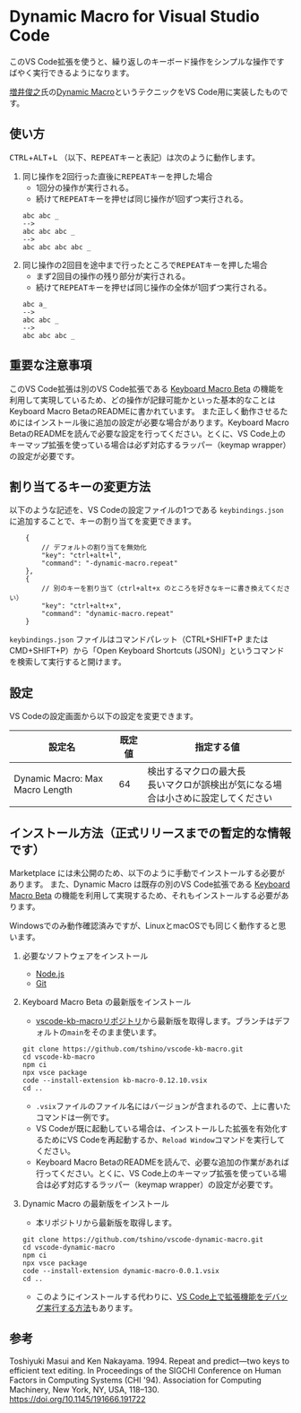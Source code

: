 # Dynamic Macro for Visual Studio Code

このVS Code拡張を使うと、繰り返しのキーボード操作をシンプルな操作ですばやく実行できるようになります。

[増井俊之](https://github.com/masui)氏の[Dynamic Macro](https://scrapbox.io/masui/Dynamic_Macro)というテクニックをVS Code用に実装したものです。

## 使い方

<kbd>CTRL</kbd>+<kbd>ALT</kbd>+<kbd>L</kbd> （以下、<kbd>REPEAT</kbd>キーと表記）は次のように動作します。

1. 同じ操作を2回行った直後に<kbd>REPEAT</kbd>キーを押した場合
    - 1回分の操作が実行される。
    - 続けて<kbd>REPEAT</kbd>キーを押せば同じ操作が1回ずつ実行される。
    ```
    abc abc _
    -->
    abc abc abc _
    -->
    abc abc abc abc _
    ```
2. 同じ操作の2回目を途中まで行ったところで<kbd>REPEAT</kbd>キーを押した場合
    - まず2回目の操作の残り部分が実行される。
    - 続けて<kbd>REPEAT</kbd>キーを押せば同じ操作の全体が1回ずつ実行される。
    ```
    abc a_
    -->
    abc abc _
    -->
    abc abc abc _
    ```

## 重要な注意事項

このVS Code拡張は別のVS Code拡張である [Keyboard Macro Beta](https://marketplace.visualstudio.com/items?itemName=tshino.kb-macro) の機能を利用して実現しているため、どの操作が記録可能かといった基本的なことはKeyboard Macro BetaのREADMEに書かれています。
また正しく動作させるためにはインストール後に追加の設定が必要な場合があります。Keyboard Macro BetaのREADMEを読んで必要な設定を行ってください。とくに、VS Code上のキーマップ拡張を使っている場合は必ず対応するラッパー（keymap wrapper）の設定が必要です。

## 割り当てるキーの変更方法

以下のような記述を、VS Codeの設定ファイルの1つである `keybindings.json` に追加することで、キーの割り当てを変更できます。
```jsonc
    {
        // デフォルトの割り当てを無効化
        "key": "ctrl+alt+l",
        "command": "-dynamic-macro.repeat"
    },
    {
        // 別のキーを割り当て（ctrl+alt+x のところを好きなキーに書き換えてください）
        "key": "ctrl+alt+x",
        "command": "dynamic-macro.repeat"
    }
```
`keybindings.json` ファイルはコマンドパレット（CTRL+SHIFT+P または CMD+SHIFT+P）から「Open Keyboard Shortcuts (JSON)」というコマンドを検索して実行すると開けます。

## 設定

VS Codeの設定画面から以下の設定を変更できます。

| 設定名 | 既定値 | 指定する値 |
| ------ | ------ | ---------- |
| Dynamic Macro: Max Macro Length | 64 | 検出するマクロの最大長 <br>長いマクロが誤検出が気になる場合は小さめに設定してください |

## インストール方法（正式リリースまでの暫定的な情報です）

Marketplace には未公開のため、以下のように手動でインストールする必要があります。
また、Dynamic Macro は既存の別のVS Code拡張である [Keyboard Macro Beta](https://github.com/tshino/vscode-kb-macro) の機能を利用して実現するため、それもインストールする必要があります。

Windowsでのみ動作確認済みですが、LinuxとmacOSでも同じく動作すると思います。

1. 必要なソフトウェアをインストール
    - [Node.js](https://nodejs.org/en/)
    - [Git](https://git-scm.com/)

2. Keyboard Macro Beta の最新版をインストール
    - [vscode-kb-macroリポジトリ](https://github.com/tshino/vscode-kb-macro)から最新版を取得します。ブランチはデフォルトの`main`をそのまま使います。
    ```
    git clone https://github.com/tshino/vscode-kb-macro.git
    cd vscode-kb-macro
    npm ci
    npx vsce package
    code --install-extension kb-macro-0.12.10.vsix
    cd ..
    ```
    - `.vsix`ファイルのファイル名にはバージョンが含まれるので、上に書いたコマンドは一例です。
    - VS Codeが既に起動している場合は、インストールした拡張を有効化するためにVS Codeを再起動するか、`Reload Window`コマンドを実行してください。
    - Keyboard Macro BetaのREADMEを読んで、必要な追加の作業があれば行ってください。とくに、VS Code上のキーマップ拡張を使っている場合は必ず対応するラッパー（keymap wrapper）の設定が必要です。

3. Dynamic Macro の最新版をインストール
    - 本リポジトリから最新版を取得します。
    ```
    git clone https://github.com/tshino/vscode-dynamic-macro.git
    cd vscode-dynamic-macro
    npm ci
    npx vsce package
    code --install-extension dynamic-macro-0.0.1.vsix
    cd ..
    ```
    - このようにインストールする代わりに、[VS Code上で拡張機能をデバッグ実行する方法](https://code.visualstudio.com/api/get-started/your-first-extension)もあります。

## 参考

Toshiyuki Masui and Ken Nakayama. 1994. Repeat and predict—two keys to efficient text editing. In Proceedings of the SIGCHI Conference on Human Factors in Computing Systems (CHI '94). Association for Computing Machinery, New York, NY, USA, 118–130. https://doi.org/10.1145/191666.191722
